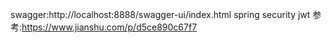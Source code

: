 swagger:http://localhost:8888/swagger-ui/index.html
spring security jwt 参考:https://www.jianshu.com/p/d5ce890c67f7